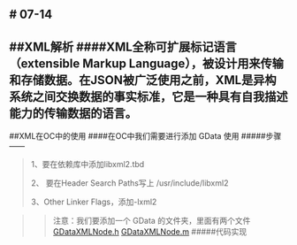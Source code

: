 $$$$# 07-14
---
##XML解析
####XML全称可扩展标记语言（extensible Markup Language），被设计用来传输和存储数据。在JSON被广泛使用之前，XML是异构系统之间交换数据的事实标准，它是一种具有自我描述能力的传输数据的语言。
---
##XML在OC中的使用
####在OC中我们需要进行添加 GData 使用
#####步骤——
>1、要在依赖库中添加libxml2.tbd 
>
>2、 要在Header Search Paths写上 /usr/include/libxml2
>
>3、Other Linker Flags，添加-lxml2

>>注意：我们要添加一个 GData 的文件夹，里面有两个文件
[GDataXMLNode.h](GDataXMLNode.h)
[GDataXMLNode.m](GDataXMLNode.m)
#####代码实现
```

```
